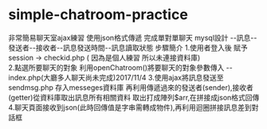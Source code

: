 # simple-chatroom-practice
非常簡易聊天室ajax練習  使用json格式傳遞
完成單對單聊天
mysql設計 --訊息--發送者--接收者--訊息發送時間--訊息讀取狀態
步驟簡介 1.使用者登入後 賦予session -> checkid.php ( 因為是個人練習 所以未連接資料庫)          
        2.點選所要聊天的對象  利用openChatroom()將要聊天的對象參數傳入 --index.php(大廳多人聊天尚未完成)2017/11/4
        3.使用ajax將訊息發送至sendmsg.php 存入messeges資料庫  再利用傳遞過來的發送者(sender),接收者(getter)從資料庫取出訊息所有相關資料
          取出打成陣列$arr,在拼接成json格式回傳
        4.聊天頁面接收到json(此時回傳值是字串需轉成物件),再利用迴圈拼接訊息差到對話框
